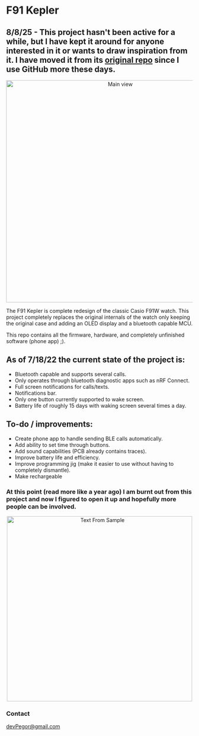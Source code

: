 # F91 Kepler
## 8/8/25 - This project hasn't been active for a while, but I have kept it around for anyone interested in it or wants to draw inspiration from it. I have moved it from its [original repo](https://gitlab.com/_Pegor/kepler_fw) since I use GitHub more these days. 
<p align="center">
  <img src="Hardware/images/main.jpg" alt="Main view" width="600"/>
</p>

The F91 Kepler is complete redesign of the classic Casio F91W watch. This project completely replaces the original internals of the watch only keeping the original case and adding an OLED display and a bluetooth capable MCU.

This repo contains all the firmware, hardware, and completely unfinished software (phone app) ;).

## As of 7/18/22 the current state of the project is:
- Bluetooth capable and supports several calls.
- Only operates through bluetooth diagnostic apps such as nRF Connect.
- Full screen notifications for calls/texts.
- Notifications bar.
- Only one button currently supported to wake screen.
- Battery life of roughly 15 days with waking screen several times a day.

## To-do / improvements:
- Create phone app to handle sending BLE calls automatically.
- Add ability to set time through buttons.
- Add sound capabilities (PCB already contains traces). 
- Improve battery life and efficiency.
- Improve programming jig (make it easier to use without having to completely dismantle).
- Make rechargeable



### At this point (read more like a year ago) I am burnt out from this project and now I figured to open it up and hopefully more people can be involved.


<p align="center">
  <img src="Hardware/images/text_from.jpg" alt="Text From Sample" width="500"/>
</p>


### Contact
devPegor@gmail.com
